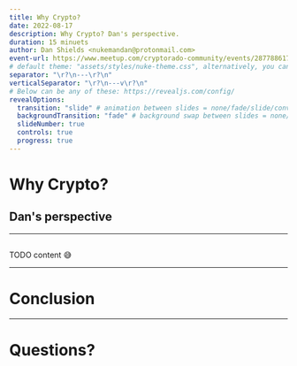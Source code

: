 ```yaml
---
title: Why Crypto?
date: 2022-08-17
description: Why Crypto? Dan's perspective.
duration: 15 minuets
author: Dan Shields <nukemandan@protonmail.com>
event-url: https://www.meetup.com/cryptorado-community/events/287788617/
# default theme: "assets/styles/nuke-theme.css", alternatively, you can use a named default like "night" from this list: https://github.com/hakimel/reveal.js/tree/master/css/theme/source
separator: "\r?\n---\r?\n"
verticalSeparator: "\r?\n---v\r?\n"
# Below can be any of these: https://revealjs.com/config/
revealOptions:
  transition: "slide" # animation between slides = none/fade/slide/convex/concave/zoom
  backgroundTransition: "fade" # background swap between slides = none/fade/slide/convex/concave/zoom
  slideNumber: true
  controls: true
  progress: true
---
```


# Why Crypto?

## Dan's perspective

---

<widget-speaker name="Dan Shields" position="Engineer @ Parity & Steward @ Cryptorado" image="/assets/img/shared/ice-falls-small-circle.png" github="nukemandan" twitter="nukemandan" linkedin="danwshields" matrix="dan.shields:matrix.parity.io"></widget-speaker>
---

TODO content 😅

---

# Conclusion

---

# Questions?